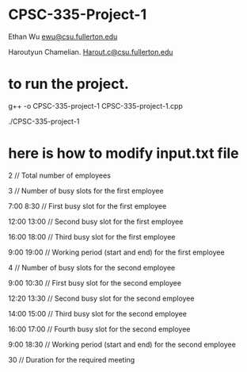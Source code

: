 # CPSC-335-Project-1

Ethan Wu
ewu@csu.fullerton.edu 

Haroutyun Chamelian. 
Harout.c@csu.fullerton.edu

# to run the project. 
g++ -o CPSC-335-project-1 CPSC-335-project-1.cpp

./CPSC-335-project-1

# here is how to modify input.txt file

2                       // Total number of employees

3                       // Number of busy slots for the first employee

7:00 8:30               // First busy slot for the first employee

12:00 13:00             // Second busy slot for the first employee

16:00 18:00             // Third busy slot for the first employee

9:00 19:00              // Working period (start and end) for the first employee


4                       // Number of busy slots for the second employee

9:00 10:30              // First busy slot for the second employee

12:20 13:30             // Second busy slot for the second employee

14:00 15:00             // Third busy slot for the second employee

16:00 17:00             // Fourth busy slot for the second employee

9:00 18:30              // Working period (start and end) for the second employee

30                      // Duration for the required meeting

